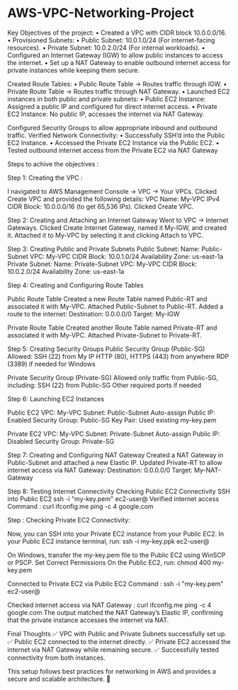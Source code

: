 # AWS-VPC-Networking-Project

Key Objectives of the project:
•	Created a VPC with CIDR block 10.0.0.0/16.
•	Provisioned Subnets:
•	Public Subnet: 10.0.1.0/24 (For internet-facing resources).
•	Private Subnet: 10.0.2.0/24 (For internal workloads).
•	Configured an Internet Gateway (IGW) to allow public instances to access the internet.
•	Set up a NAT Gateway to enable outbound internet access for private instances while keeping them secure.

Created Route Tables:
•	Public Route Table → Routes traffic through IGW.
•	Private Route Table → Routes traffic through NAT Gateway.
•	Launched EC2 instances in both public and private subnets:
•	Public EC2 Instance: Assigned a public IP and configured for direct internet access.
•	Private EC2 Instance: No public IP, accesses the internet via NAT Gateway.

Configured Security Groups to allow appropriate inbound and outbound traffic.
Verified Network Connectivity:
•	Successfully SSH’d into the Public EC2 Instance.
•	Accessed the Private EC2 Instance via the Public EC2.
•	Tested outbound internet access from the Private EC2 via NAT Gateway


Steps to achive the objectives :

Step 1: Creating the VPC :

I navigated to AWS Management Console → VPC → Your VPCs.
Clicked Create VPC and provided the following details:
VPC Name: My-VPC
IPv4 CIDR Block: 10.0.0.0/16 (to get 65,536 IPs).
Clicked Create VPC.

Step 2: Creating and Attaching an Internet Gateway
Went to VPC → Internet Gateways.
Clicked Create Internet Gateway, named it My-IGW, and created it.
Attached it to My-VPC by selecting it and clicking Attach to VPC.

Step 3: Creating Public and Private Subnets
Public Subnet:
Name: Public-Subnet
VPC: My-VPC
CIDR Block: 10.0.1.0/24
Availability Zone: us-east-1a
Private Subnet:
Name: Private-Subnet
VPC: My-VPC
CIDR Block: 10.0.2.0/24
Availability Zone: us-east-1a

Step 4: Creating and Configuring Route Tables

Public Route Table
Created a new Route Table named Public-RT and associated it with My-VPC.
Attached Public-Subnet to Public-RT.
Added a route to the internet:
Destination: 0.0.0.0/0
Target: My-IGW

Private Route Table
Created another Route Table named Private-RT and associated it with My-VPC.
Attached Private-Subnet to Private-RT.

Step 5: Creating Security Groups
Public Security Group (Public-SG)
Allowed:
SSH (22) from My IP
HTTP (80), HTTPS (443) from anywhere
RDP (3389) if needed for Windows

Private Security Group (Private-SG)
Allowed only traffic from Public-SG, including:
SSH (22) from Public-SG
Other required ports if needed

Step 6: Launching EC2 Instances

Public EC2
VPC: My-VPC
Subnet: Public-Subnet
Auto-assign Public IP: Enabled
Security Group: Public-SG
Key Pair: Used existing my-key.pem

Private EC2
VPC: My-VPC
Subnet: Private-Subnet
Auto-assign Public IP: Disabled
Security Group: Private-SG

Step 7: Creating and Configuring NAT Gateway
Created a NAT Gateway in Public-Subnet and attached a new Elastic IP.
Updated Private-RT to allow internet access via NAT Gateway:
Destination: 0.0.0.0/0
Target: My-NAT-Gateway

Step 8: Testing Internet Connectivity
Checking Public EC2 Connectivity
SSH into Public EC2
ssh -i "my-key.pem" ec2-user@<Public-EC2-Public-IP>
Verified internet access
Command :
curl ifconfig.me
ping -c 4 google.com

Step : Checking Private EC2 Connectivity:

Now, you can SSH into your Private EC2 instance from your Public EC2.
In your Public EC2 instance terminal, run:
ssh -i my-key.ppk ec2-user@<Private-EC2-Private-IP>

On Windows, transfer the my-key.pem file to the Public EC2 using WinSCP or PSCP.
Set Correct Permissions On the Public EC2, run:
chmod 400 my-key.pem

Connected to Private EC2 via Public EC2
Command :
ssh -i "my-key.pem" ec2-user@<Private-EC2-Private-IP>

Checked internet access via NAT Gateway :
curl ifconfig.me
ping -c 4 google.com
The output matched the NAT Gateway’s Elastic IP, confirming that the private instance accesses the internet via NAT.

Final Thoughts
✅ VPC with Public and Private Subnets successfully set up.
✅ Public EC2 connected to the internet directly.
✅ Private EC2 accessed the internet via NAT Gateway while remaining secure.
✅ Successfully tested connectivity from both instances.

This setup follows best practices for networking in AWS and provides a secure and scalable architecture. 🚀











